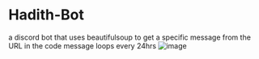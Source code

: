 # Hadith-Bot
a discord bot that uses beautifulsoup to get a specific message from the URL in the code
message loops every 24hrs
![image](https://github.com/realgnh/Hadith-Bot/assets/150723285/87234d56-9f01-4f22-9d4c-25763e8b0850)
